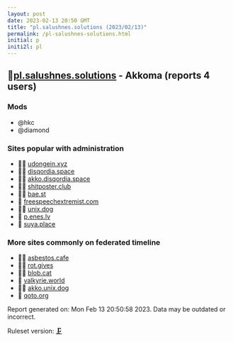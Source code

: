 ```yaml
---
layout: post
date: 2023-02-13 20:50 GMT
title: "pl.salushnes.solutions (2023/02/13)"
permalink: /pl-salushnes-solutions.html
initial: p
initi2l: pl
---
```


## 🦝[pl.salushnes.solutions](https://pl.salushnes.solutions) - Akkoma (reports 4 users)

### Mods
 * @hkc
 * @diamond

### Sites popular with administration

* 🦝🧸 [udongein.xyz](/udongein-xyz.html)
* 🦝🧸 [disqordia.space](/disqordia-space.html)
* 🦝🧸 [akko.disqordia.space](/akko-disqordia-space.html)
* 🦝🧸 [shitposter.club](/shitposter-club.html)
* 🦝🧸 [bae.st](/bae-st.html)
* 🦝 [freespeechextremist.com](/freespeechextremist-com.html)
* 🦝🧸 [unix.dog](/unix-dog.html)
* 🦝 [p.enes.lv](/p-enes-lv.html)
* 🦝 [suya.place](/suya-place.html)

### More sites commonly on federated timeline

* 🦝🧸 [asbestos.cafe](/asbestos-cafe.html)
* 🦝🧸 [rot.gives](/rot-gives.html)
* 🦝🧸 [blob.cat](/blob-cat.html)
* 🦝 [valkyrie.world](/valkyrie-world.html)
* 🦝🧸 [akko.unix.dog](/akko-unix-dog.html)
* 🦝 [qoto.org](/qoto-org.html)

Report generated on: Mon Feb 13 20:50:58 2023. Data may be outdated or incorrect.

Ruleset version: [🗜](/version-clamp)
